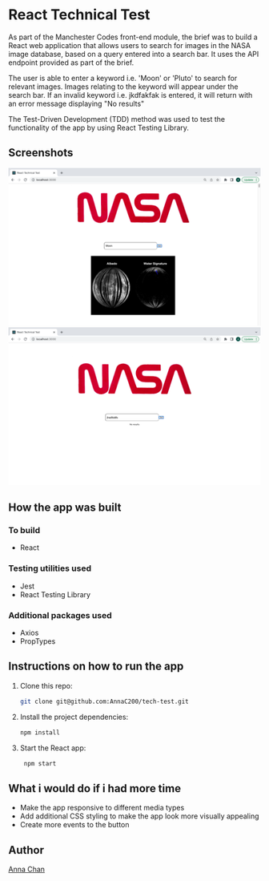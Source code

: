 # React Technical Test

As part of the Manchester Codes front-end module, the brief was to build a React web application that allows users to search for images in the NASA image database, based on a query entered into a search bar. It uses the API endpoint provided as part of the brief.

The user is able to enter a keyword i.e. 'Moon' or 'Pluto' to search for relevant images. Images relating to the keyword will appear under the search bar.  If an invalid keyword i.e. jkdfakfak is entered, it will return with an error message displaying "No results" 

The Test-Driven Development (TDD) method was used to test the functionality of the app by using React Testing Library.

## Screenshots

![](screenshots/moonresult.png)
![](screenshots/noresult.png)


## How the app was built

### To build

- React

### Testing utilities used

- Jest
- React Testing Library

### Additional packages used

- Axios
- PropTypes

## Instructions on how to run the app 

1. Clone this repo:

    ``` bash
    git clone git@github.com:AnnaC200/tech-test.git
    ```

2. Install the project dependencies:

    ``` bash
    npm install
    ```

3. Start the React app:

    ``` bash
     npm start
    ```

## What i would do if i had more time

- Make the app responsive to different media types 
- Add additional CSS styling to make the app look more visually appealing
- Create more events to the button

## Author

[Anna Chan](https://twitter.com/annachan200)
